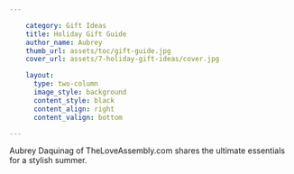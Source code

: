 ```yaml
---

    category: Gift Ideas
    title: Holiday Gift Guide
    author_name: Aubrey
    thumb_url: assets/toc/gift-guide.jpg
    cover_url: assets/7-holiday-gift-ideas/cover.jpg

    layout:
      type: two-column
      image_style: background
      content_style: black
      content_align: right
      content_valign: bottom

---
```


Aubrey Daquinag of TheLoveAssembly.com shares the ultimate essentials for a stylish summer.
